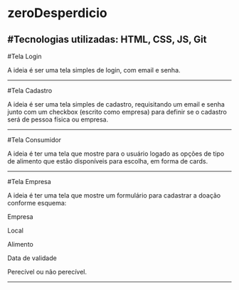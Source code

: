 # zeroDesperdicio

#Tecnologias utilizadas: HTML, CSS, JS, Git
---
#Tela Login

A ideia é ser uma tela simples de login, com email e senha.

---

#Tela Cadastro

A ideia é ser uma tela simples de cadastro, requisitando um email e senha junto com um checkbox (escrito como empresa) para definir se o cadastro será de pessoa física ou empresa.

---

#Tela Consumidor

A ideia é ter uma tela que mostre para o usuário logado as opções de tipo de alimento que estão disponíveis para escolha, em forma de cards.

---

#Tela Empresa

A ideia é ter uma tela que mostre um formulário para cadastrar a doação conforme esquema:

Empresa

Local

Alimento

Data de validade

Perecível ou não perecível. 

---
